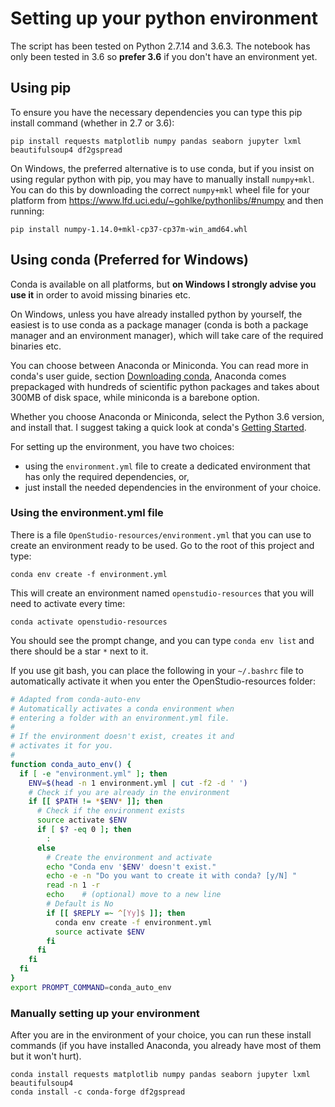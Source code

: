# Setting up your python environment

The script has been tested on Python 2.7.14 and 3.6.3. The notebook has only been tested in 3.6 so **prefer 3.6** if you don't have an environment yet.

## Using pip

To ensure you have the necessary dependencies you can type this pip install command (whether in 2.7 or 3.6):

    pip install requests matplotlib numpy pandas seaborn jupyter lxml beautifulsoup4 df2gspread

On Windows, the preferred alternative is to use conda, but if you insist on using regular python with pip,
you may have to manually install `numpy+mkl`.  
You can do this by downloading the correct `numpy+mkl` wheel file for your platform from https://www.lfd.uci.edu/~gohlke/pythonlibs/#numpy and then running:

```
pip install numpy-1.14.0+mkl-cp37-cp37m-win_amd64.whl
```
    
## Using conda (Preferred for Windows)

Conda is available on all platforms, but **on Windows I strongly advise you use it** in order to avoid missing binaries etc.

On Windows, unless you have already installed python by yourself, the easiest is to use conda as a package manager (conda is both a package manager and an environment manager),
which will take care of the required binaries etc.

You can choose between Anaconda or Miniconda. You can read more in conda's user guide, section [Downloading conda](https://conda.io/docs/user-guide/install/download.html),
Anaconda comes prepackaged with hundreds of scientific python packages and takes about 300MB of disk space, while miniconda is a barebone option.

Whether you choose Anaconda or Miniconda, select the Python 3.6 version, and install that.
I suggest taking a quick look at conda's [Getting Started](https://conda.io/docs/user-guide/getting-started.html).

For setting up the environment, you have two choices:

* using the `environment.yml` file to create a dedicated environment that has only the required dependencies, or,
* just install the needed dependencies in the environment of your choice.

### Using the environment.yml file

There is a file `OpenStudio-resources/environment.yml` that you can use to create an environment ready to be used. Go to the root of this project and type:

    conda env create -f environment.yml
    
This will create an environment named `openstudio-resources` that you will need to activate every time:

    conda activate openstudio-resources
    
You should see the prompt change, and you can type `conda env list` and there should be a star `*` next to it.
    
If you use git bash, you can place the following in your `~/.bashrc` file to automatically activate it when you enter the OpenStudio-resources folder:

```bash
# Adapted from conda-auto-env 
# Automatically activates a conda environment when
# entering a folder with an environment.yml file.
#
# If the environment doesn't exist, creates it and
# activates it for you.
#
function conda_auto_env() {
  if [ -e "environment.yml" ]; then
    ENV=$(head -n 1 environment.yml | cut -f2 -d ' ')
    # Check if you are already in the environment
    if [[ $PATH != *$ENV* ]]; then
      # Check if the environment exists
      source activate $ENV
      if [ $? -eq 0 ]; then
        :
      else
        # Create the environment and activate
        echo "Conda env '$ENV' doesn't exist."
        echo -e -n "Do you want to create it with conda? [y/N] "
        read -n 1 -r
        echo    # (optional) move to a new line
        # Default is No
        if [[ $REPLY =~ ^[Yy]$ ]]; then
          conda env create -f environment.yml
          source activate $ENV
        fi
      fi
    fi
  fi
}
export PROMPT_COMMAND=conda_auto_env
```

### Manually setting up your environment

After you are in the environment of your choice,
you can run these install commands (if you have installed Anaconda, you already have most of them but it won't hurt).

    conda install requests matplotlib numpy pandas seaborn jupyter lxml beautifulsoup4
    conda install -c conda-forge df2gspread